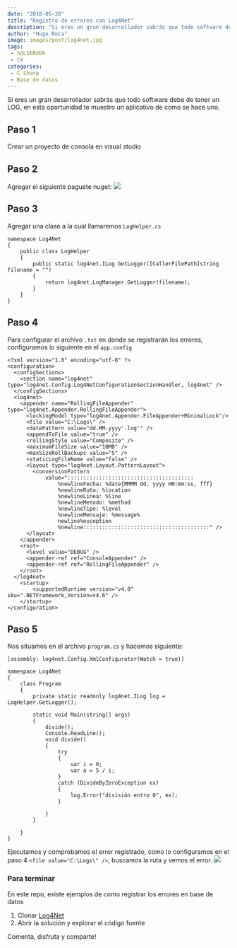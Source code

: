 ```yaml
---
date: "2018-05-20"
title: "Registro de errores con Log4Net"
description: "Si eres un gran desarrollador sabrás que todo software debe de tener un LOG, en esta oportunidad te muestro un aplicativo de como se hace uno."
author: "Hugo Roca"
image: images/post/log4net.jpg
tags:
 - SQLSERVER
 - C#
categories:
 - C Sharp
 - Base de datos
---
```


Si eres un gran desarrollador sabrás que todo software debe de tener un LOG, en esta oportunidad te muestro un aplicativo de como se hace uno.


## Paso 1
Crear un proyecto de consola en visual studio

## Paso 2
Agregar el siguiente paguete nuget:
![](https://image.ibb.co/bNiXep/1.png)

## Paso 3
Agregar una clase a la cual llamaremos ```LogHelper.cs```
```
namespace Log4Net
{
    public class LogHelper
    {
        public static log4net.ILog GetLogger([CallerFilePath]string filename = "")
        {
            return log4net.LogManager.GetLogger(filename);
        }
    }
}
```

## Paso 4
Para configurar el archivo ```.txt``` en donde se registrarán los errores, configuramos lo siguiente en el ```app.config```
```
<?xml version="1.0" encoding="utf-8" ?>
<configuration>
  <configSections>
    <section name="log4net" type="log4net.Config.Log4NetConfigurationSectionHandler, log4net" />
  </configSections>
  <log4net>
    <appender name="RollingFileAppender" type="log4net.Appender.RollingFileAppender">
      <lockingModel type="log4net.Appender.FileAppender+MinimalLock"/>
      <file value="C:\Logs\" />
      <datePattern value="dd.MM.yyyy'.log'" />
      <appendToFile value="true" />
      <rollingStyle value="Composite" />
      <maximumFileSize value="10MB" />
      <maxSizeRollBackups value="5" />
      <staticLogFileName value="false" />
      <layout type="log4net.Layout.PatternLayout">
        <conversionPattern 
            value="::::::::::::::::::::::::::::::::::::::::
                %newlineFecha: %date{MMMM dd, yyyy HH:mm:ss, fff} 
                %newlineRuta: %location 
                %newlineLinea: %line 
                %newlineMetodo: %method 
                %newlineTipo: %level 
                %newlineMensaje: %message%
                newline%exception
                %newline::::::::::::::::::::::::::::::::::::::::" />
      </layout>
    </appender>
    <root>
      <level value="DEBUG" />
      <appender-ref ref="ConsoleAppender" />
      <appender-ref ref="RollingFileAppender" />
    </root>
  </log4net>
    <startup> 
        <supportedRuntime version="v4.0" sku=".NETFramework,Version=v4.6" />
    </startup>
</configuration>
```

## Paso 5
Nos situamos en el archivo ```program.cs``` y hacemos siguiente:
```
[assembly: log4net.Config.XmlConfigurator(Watch = true)]

namespace Log4Net
{
    class Program
    {
        private static readonly log4net.ILog log = LogHelper.GetLogger();

        static void Main(string[] args)
        {
            divide();
            Console.ReadLine();
            void divide()
            {
                try
                {
                    var i = 0;
                    var a = 5 / i;
                }
                catch (DivideByZeroException ex)
                {
                    log.Error("división entro 0", ex);
                }

            }
        }

    }
}
```

Ejecutamos y comprobamos el error registrado, como lo configuramos en el paso 4 ```<file value="C:\Logs\" />```, buscamos la ruta y vemos el error.
![](https://image.ibb.co/itOes9/2.png)

### Para terminar
En este repo, existe ejemplos de como registrar los errores en base de datos

1. Clonar [Log4Net](https://github.com/PORTAFOLIO-PROYECTOS/LOG4NET_PRINCIPIANTE_A_FIN)
2. Abrir la solución y explorar el código fuente

Comenta, disfruta y comparte! 